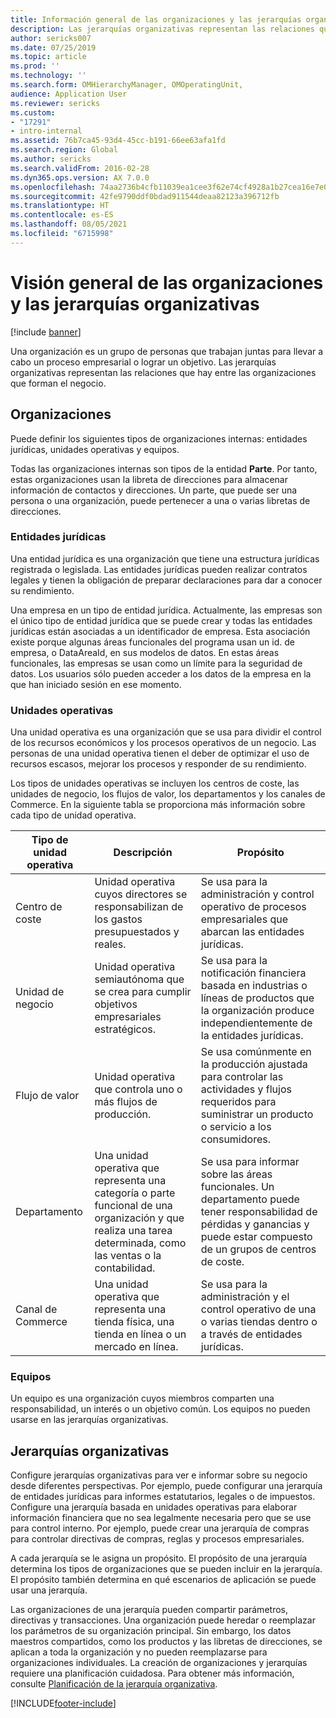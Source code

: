 ```yaml
---
title: Información general de las organizaciones y las jerarquías organizativas
description: Las jerarquías organizativas representan las relaciones que hay entre las organizaciones que forman el negocio.
author: sericks007
ms.date: 07/25/2019
ms.topic: article
ms.prod: ''
ms.technology: ''
ms.search.form: OMHierarchyManager, OMOperatingUnit,
audience: Application User
ms.reviewer: sericks
ms.custom:
- "17291"
- intro-internal
ms.assetid: 76b7ca45-93d4-45cc-b191-66ee63afa1fd
ms.search.region: Global
ms.author: sericks
ms.search.validFrom: 2016-02-28
ms.dyn365.ops.version: AX 7.0.0
ms.openlocfilehash: 74aa2736b4cfb11039ea1cee3f62e74cf4928a1b27cea16e7e0e86f66bdddd59
ms.sourcegitcommit: 42fe9790ddf0bdad911544deaa82123a396712fb
ms.translationtype: HT
ms.contentlocale: es-ES
ms.lasthandoff: 08/05/2021
ms.locfileid: "6715998"
---
```

# <a name="organizations-and-organizational-hierarchies-overview"></a>Visión general de las organizaciones y las jerarquías organizativas

[!include [banner](../includes/banner.md)]

Una organización es un grupo de personas que trabajan juntas para llevar a cabo un proceso empresarial o lograr un objetivo. Las jerarquías organizativas representan las relaciones que hay entre las organizaciones que forman el negocio.

## <a name="organizations"></a>Organizaciones

Puede definir los siguientes tipos de organizaciones internas: entidades jurídicas, unidades operativas y equipos.

Todas las organizaciones internas son tipos de la entidad **Parte**. Por tanto, estas organizaciones usan la libreta de direcciones para almacenar información de contactos y direcciones. Un parte, que puede ser una persona o una organización, puede pertenecer a una o varias libretas de direcciones.

### <a name="legal-entities"></a>Entidades jurídicas

Una entidad jurídica es una organización que tiene una estructura jurídicas registrada o legislada. Las entidades jurídicas pueden realizar contratos legales y tienen la obligación de preparar declaraciones para dar a conocer su rendimiento.

Una empresa en un tipo de entidad jurídica. Actualmente, las empresas son el único tipo de entidad jurídica que se puede crear y todas las entidades jurídicas están asociadas a un identificador de empresa. Esta asociación existe porque algunas áreas funcionales del programa usan un id. de empresa, o DataAreaId, en sus modelos de datos. En estas áreas funcionales, las empresas se usan como un límite para la seguridad de datos. Los usuarios sólo pueden acceder a los datos de la empresa en la que han iniciado sesión en ese momento.

### <a name="operating-units"></a>Unidades operativas

Una unidad operativa es una organización que se usa para dividir el control de los recursos económicos y los procesos operativos de un negocio. Las personas de una unidad operativa tienen el deber de optimizar el uso de recursos escasos, mejorar los procesos y responder de su rendimiento.

Los tipos de unidades operativas se incluyen los centros de coste, las unidades de negocio, los flujos de valor, los departamentos y los canales de Commerce. En la siguiente tabla se proporciona más información sobre cada tipo de unidad operativa.

| Tipo de unidad operativa | Descripción | Propósito |
|---------------------|-------------|---------|
| Centro de coste         | Unidad operativa cuyos directores se responsabilizan de los gastos presupuestados y reales. | Se usa para la administración y control operativo de procesos empresariales que abarcan las entidades jurídicas. |
| Unidad de negocio       | Unidad operativa semiautónoma que se crea para cumplir objetivos empresariales estratégicos. | Se usa para la notificación financiera basada en industrias o líneas de productos que la organización produce independientemente de la entidades jurídicas. |
| Flujo de valor        | Unidad operativa que controla uno o más flujos de producción. | Se usa comúnmente en la producción ajustada para controlar las actividades y flujos requeridos para suministrar un producto o servicio a los consumidores. |
| Departamento          | Una unidad operativa que representa una categoría o parte funcional de una organización y que realiza una tarea determinada, como las ventas o la contabilidad. | Se usa para informar sobre las áreas funcionales. Un departamento puede tener responsabilidad de pérdidas y ganancias y puede estar compuesto de un grupos de centros de coste. |
| Canal de Commerce      | Una unidad operativa que representa una tienda física, una tienda en línea o un mercado en línea. | Se usa para la administración y el control operativo de una o varias tiendas dentro o a través de entidades jurídicas. |

### <a name="teams"></a>Equipos

Un equipo es una organización cuyos miembros comparten una responsabilidad, un interés o un objetivo común. Los equipos no pueden usarse en las jerarquías organizativas.

## <a name="organizational-hierarchies"></a>Jerarquías organizativas

Configure jerarquías organizativas para ver e informar sobre su negocio desde diferentes perspectivas. Por ejemplo, puede configurar una jerarquía de entidades jurídicas para informes estatutarios, legales o de impuestos. Configure una jerarquía basada en unidades operativas para elaborar información financiera que no sea legalmente necesaria pero que se use para control interno. Por ejemplo, puede crear una jerarquía de compras para controlar directivas de compras, reglas y procesos empresariales.

A cada jerarquía se le asigna un propósito. El propósito de una jerarquía determina los tipos de organizaciones que se pueden incluir en la jerarquía. El propósito también determina en qué escenarios de aplicación se puede usar una jerarquía.

Las organizaciones de una jerarquía pueden compartir parámetros, directivas y transacciones. Una organización puede heredar o reemplazar los parámetros de su organización principal. Sin embargo, los datos maestros compartidos, como los productos y las libretas de direcciones, se aplican a toda la organización y no pueden reemplazarse para organizaciones individuales. La creación de organizaciones y jerarquías requiere una planificación cuidadosa. Para obtener más información, consulte [Planificación de la jerarquía organizativa](plan-organizational-hierarchy.md).


[!INCLUDE[footer-include](../../../includes/footer-banner.md)]